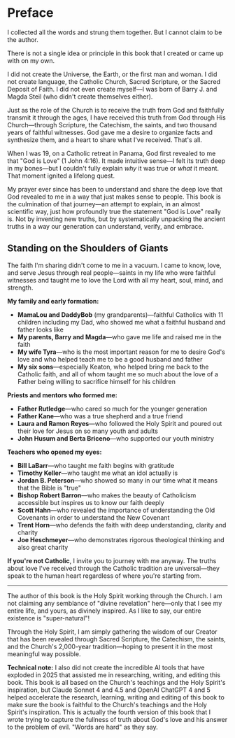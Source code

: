 # Preface

I collected all the words and strung them together. But I cannot claim to be the author.

There is not a single idea or principle in this book that I created or came up with on my own.

I did not create the Universe, the Earth, or the first man and woman. I did not create language, the Catholic Church, Sacred Scripture, or the Sacred Deposit of Faith. I did not even create myself—I was born of Barry J. and Magda Steil (who didn't create themselves either).

Just as the role of the Church is to receive the truth from God and faithfully transmit it through the ages, I have received this truth from God through His Church—through Scripture, the Catechism, the saints, and two thousand years of faithful witnesses. God gave me a desire to organize facts and synthesize them, and a heart to share what I've received. That's all.

When I was 19, on a Catholic retreat in Panama, God first revealed to me that "God is Love" (1 John 4:16). It made intuitive sense—I felt its truth deep in my bones—but I couldn't fully explain *why* it was true or *what* it meant. That moment ignited a lifelong quest.

My prayer ever since has been to understand and share the deep love that God revealed to me in a way that just makes sense to people. This book is the culmination of that journey—an attempt to explain, in an almost scientific way, just how profoundly true the statement "God is Love" really is. Not by inventing new truths, but by systematically unpacking the ancient truths in a way our generation can understand, verify, and embrace.

## Standing on the Shoulders of Giants

The faith I'm sharing didn't come to me in a vacuum. I came to know, love, and serve Jesus through real people—saints in my life who were faithful witnesses and taught me to love the Lord with all my heart, soul, mind, and strength.

**My family and early formation:**
- **MamaLou and DaddyBob** (my grandparents)—faithful Catholics with 11 children including my Dad, who showed me what a faithful husband and father looks like
- **My parents, Barry and Magda**—who gave me life and raised me in the faith
- **My wife Tyra**—who is the most important reason for me to desire God's love and who helped teach me to be a good husband and father
- **My six sons**—especially Keaton, who helped bring me back to the Catholic faith, and all of whom taught me so much about the love of a Father being willing to sacrifice himself for his children

**Priests and mentors who formed me:**
- **Father Rutledge**—who cared so much for the younger generation
- **Father Kane**—who was a true shepherd and a true friend
- **Laura and Ramon Reyes**—who followed the Holy Spirit and poured out their love for Jesus on so many youth and adults
- **John Husum and Berta Briceno**—who supported our youth ministry

**Teachers who opened my eyes:**
- **Bill LaBarr**—who taught me faith begins with gratitude
- **Timothy Keller**—who taught me what an idol actually is
- **Jordan B. Peterson**—who showed so many in our time what it means that the Bible is "true"
- **Bishop Robert Barron**—who makes the beauty of Catholicism accessible but inspires us to know our faith deeply
- **Scott Hahn**—who revealed the importance of understanding the Old Covenants in order to understand the New Covenant
- **Trent Horn**—who defends the faith with deep understanding, clarity and charity
- **Joe Heschmeyer**—who demonstrates rigorous theological thinking and also great charity

**If you're not Catholic**, I invite you to journey with me anyway. The truths about love I've received through the Catholic tradition are universal—they speak to the human heart regardless of where you're starting from.

---

The author of this book is the Holy Spirit working through the Church. I am not claiming any semblance of "divine revelation" here—only that I see my entire life, and yours, as divinely inspired. As I like to say, our entire existence is "super-natural"!

Through the Holy Spirit, I am simply gathering the wisdom of our Creator that has been revealed through Sacred Scripture, the Catechism, the saints, and the Church's 2,000-year tradition—hoping to present it in the most meaningful way possible.

**Technical note:** I also did not create the incredible AI tools that have exploded in 2025 that assisted me in researching, writing, and editing this book. This book is all based on the Church's teachings and the Holy Spirit's inspiration, but Claude Sonnet 4 and 4.5 and OpenAI ChatGPT 4 and 5 helped accelerate the research, learning, writing and editing of this book to make sure the book is faithful to the Church's teachings and the Holy Spirit's inspiration. This is actually the fourth version of this book that I wrote trying to capture the fullness of truth about God's love and his answer to the problem of evil. "Words are hard" as they say.
